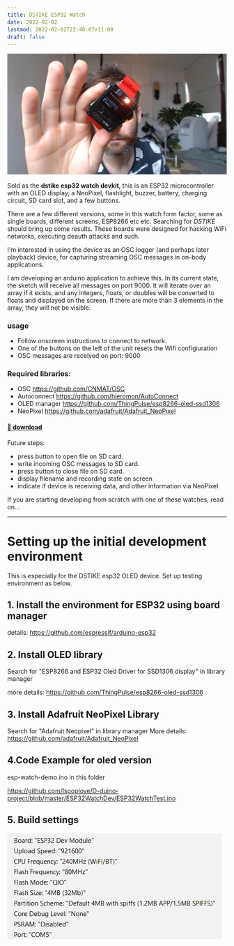 ```yaml
---
title: DSTIKE ESP32 Watch
date: 2022-02-02
lastmod: 2022-02-02T22:46:07+11:00
draft: false
---
```


![](assets/Pasted%20image%2020220202163610.png)

Sold as the **dstike esp32 watch devkit**, this is an ESP32 microcontroller with an OLED display, a NeoPixel, flashlight, buzzer, battery, charging circuit, SD card slot, and a few buttons.

There are a few different versions, some in this watch form factor, some as single boards, different screens, ESP8266 etc etc.   Searching for *DSTIKE* should bring up some results.  These boards were designed for hacking WiFi networks, executing deauth attacks and such.

I'm interested in using the device as an OSC logger (and perhaps later playback) device, for capturing streaming OSC messages in on-body applications.

I am developing an arduino application to achieve this. In its current state, the sketch will receive all messages on port 9000.  It will iterate over an array if it exists, and  any integers, floats, or doubles will be converted to floats and displayed on the screen.  If there are more than 3 elements in the array, they will not be visible.

### usage
- Follow onscreen instructions to connect to network.
- One of the buttons on the left of the unit resets the Wifi configiuration
- OSC messages are received on port: 9000

### Required libraries:
- OSC https://github.com/CNMAT/OSC
- Autoconnect https://github.com/hieromon/AutoConnect
- OLED manager https://github.com/ThingPulse/esp8266-oled-ssd1306
- NeoPixel https://github.com/adafruit/Adafruit_NeoPixel

#### [💾 download](assets/esp-watch-demo/esp-watch-demo.ino)


Future steps:
-  press button to open file on SD card.
-  write incoming OSC messages to SD card.
-  press button to close file on SD card.
-  display filename and recording state on screen
-  indicate if device is receiving data, and other information via NeoPixel

If you are starting developing from scratch with one of these watches, read on...

---


# Setting up the initial development environment
This is especially for the DSTIKE esp32 OLED device.
Set up testing environment as below.


## 1. Install the environment for ESP32 using board manager
details: https://github.com/espressif/arduino-esp32
 
 
## 2. Install OLED library
Search for "ESP8266 and ESP32 Oled Driver for SSD1306 display" in library manager

more details: https://github.com/ThingPulse/esp8266-oled-ssd1306


## 3. Install Adafruit NeoPixel Library
Search for "Adafruit Neopixel" in library manager
More details: https://github.com/adafruit/Adafruit_NeoPixel
 

## 4.Code Example for oled version 
esp-watch-demo.ino in this folder

https://github.com/lspoplove/D-duino-project/blob/master/ESP32WatchDev/ESP32WatchTest.ino

## 5. Build settings
![](assets/Pasted%20image%2020220202173518.png)


